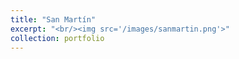 ```yaml
---
title: "San Martín"
excerpt: "<br/><img src='/images/sanmartin.png'>"
collection: portfolio
---
```


